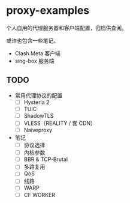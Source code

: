 # proxy-examples

个人自用的代理服务器和客户端配置，归档供查阅。

或许也包含一些笔记。

- Clash.Meta 客户端
- sing-box 服务端

## TODO

- 常用代理协议的配置
  - [ ] Hysteria 2
  - [ ] TUIC
  - [ ] ShadowTLS
  - [ ] VLESS（REALITY / 套 CDN）
  - [ ] Naiveproxy
- 笔记
  - [ ] 协议选择
  - [ ] 内核参数
  - [ ] BBR & TCP-Brutal
  - [ ] 多路复用
  - [ ] QoS
  - [ ] 线路
  - [ ] WARP
  - [ ] CF WORKER